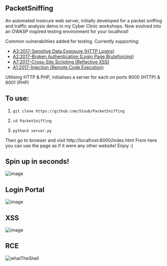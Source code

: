 <h2>PacketSniffing</h2>
An automated insecure web server, initially developed for a packet sniffing and traffic analysis demo in my Cyber Clinic workshops. Now evolved into an OWASP inspired testing environment for your localhost!


Common vulnerabiltiies added for testing. Currently supporting:
  - [A3:2017-Sensitive Data Exposure (HTTP Logins)](https://owasp.org/www-project-top-ten/2017/A3_2017-Sensitive_Data_Exposure "A3:2017-Sensitive Data Exposure (HTTP Logins)")
  - [A2:2017-Broken Authentication (Login Page Bruteforcing)](https://owasp.org/www-project-top-ten/2017/A2_2017-Broken_Authentication "A2:2017-Broken Authentication (Login Page Bruteforcing)")
  - [A7:2017-Cross-Site Scripting (Reflective XSS)](https://owasp.org/www-project-top-ten/2017/A7_2017-Cross-Site_Scripting_(XSS))
  - [A1:2017-Injection (Remote Code Execution)](https://owasp.org/www-project-top-ten/2017/A1_2017-Injection "A1:2017-Injection (Remote Code Execution)")

Utilising HTTP & PHP, initialises a server for each on ports 8000 (HTTP) & 8001 (PHP)

<h2>To use:</h2>

1. `git clone https://github.com/Stuub/PacketSniffing`

2. `cd PacketSniffing`

3. `python3 server.py`

Then go to browser and visit
http://localhost:8000/index.html
From here you can use the page as if it were any other website! Enjoy :)


<h2>Spin up in seconds!</h2>

![image](https://github.com/Stuub/PacketSniffing/assets/60468836/c1ac15bb-a5c6-4477-8306-ea1aebe2675a)

<h2>Login Portal</h2>

![image](https://github.com/Stuub/PacketSniffing/assets/60468836/0410cbce-acf8-4e2a-8c11-fbf070917c2c)

<h2>XSS</h2>

![image](https://github.com/Stuub/PacketSniffing/assets/60468836/af9fd9bc-79c6-4f3b-9028-dddee3e4a34c)

<h2>RCE</h2>

![whatTheShell](https://github.com/Stuub/PacketSniffing/assets/60468836/6ac42568-61cc-4fa1-ab21-fba177437858)
